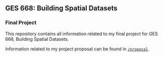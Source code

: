 ## GES 668: Building Spatial Datasets

### Final Project

This repository contains all information related to my final project for GES 668, Building Spatial Datasets.

Information related to my project proposal can be found in [`/proposal`](/proposal).
